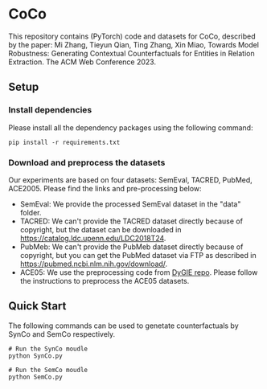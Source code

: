 # CoCo
This repository contains (PyTorch) code and datasets for CoCo, described by the paper: Mi Zhang, Tieyun Qian, Ting Zhang, Xin Miao, Towards Model Robustness: Generating Contextual Counterfactuals for Entities in Relation Extraction. The ACM Web Conference 2023.
## Setup

### Install dependencies
Please install all the dependency packages using the following command:
```
pip install -r requirements.txt
```

### Download and preprocess the datasets
Our experiments are based on four datasets: SemEval, TACRED, PubMed, ACE2005. Please find the links and pre-processing below:
* SemEval: We provide the processed SemEval dataset in the "data" folder.
* TACRED: We can't provide the TACRED dataset directly because of copyright, but the dataset can be downloaded in https://catalog.ldc.upenn.edu/LDC2018T24.
* PubMeb: We can't provide the PubMeb dataset directly because of copyright, but you can get the PubMed dataset via FTP as described in https://pubmed.ncbi.nlm.nih.gov/download/.
* ACE05: We use the preprocessing code from [DyGIE repo](https://github.com/luanyi/DyGIE/tree/master/preprocessing). Please follow the instructions to preprocess the ACE05 datasets.

## Quick Start
The following commands can be used to genetate counterfactuals by SynCo and SemCo respectively.
```
# Run the SynCo moudle
python SynCo.py

# Run the SemCo moudle
python SemCo.py
```
